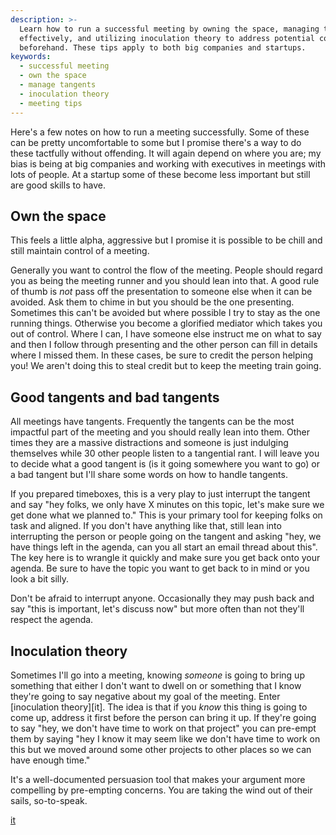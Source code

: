 ```yaml
---
description: >-
  Learn how to run a successful meeting by owning the space, managing tangents
  effectively, and utilizing inoculation theory to address potential concerns
  beforehand. These tips apply to both big companies and startups.
keywords:
  - successful meeting
  - own the space
  - manage tangents
  - inoculation theory
  - meeting tips
---
```

Here's a few notes on how to run a meeting successfully. Some of these can be pretty uncomfortable to some but I promise there's a way to do these tactfully without offending. It will again depend on where you are; my bias is being at big companies and working with executives in meetings with lots of people. At a startup some of these become less important but still are good skills to have.

## Own the space

This feels a little alpha, aggressive but I promise it is possible to be chill and still maintain control of a meeting.

Generally you want to control the flow of the meeting. People should regard you as being the meeting runner and you should lean into that. A good rule of thumb is _not_ pass off the presentation to someone else when it can be avoided. Ask them to chime in but you should be the one presenting. Sometimes this can't be avoided but where possible I try to stay as the one running things. Otherwise you become a glorified mediator which takes you out of control. Where I can, I have someone else instruct me on what to say and then I follow through presenting and the other person can fill in details where I missed them. In these cases, be sure to credit the person helping you! We aren't doing this to steal credit but to keep the meeting train going.

## Good tangents and bad tangents

All meetings have tangents. Frequently the tangents can be the most impactful part of the meeting and you should really lean into them. Other times they are a massive distractions and someone is just indulging themselves while 30 other people listen to a tangential rant. I will leave you to decide what a good tangent is (is it going somewhere you want to go) or a bad tangent but I'll share some words on how to handle tangents.

If you prepared timeboxes, this is a very play to just interrupt the tangent and say "hey folks, we only have X minutes on this topic, let's make sure we get done what we planned to." This is your primary tool for keeping folks on task and aligned. If you don't have anything like that, still lean into interrupting the person or people going on the tangent and asking "hey, we have things left in the agenda, can you all start an email thread about this". The key here is to wrangle it quickly and make sure you get back onto your agenda. Be sure to have the topic you want to get back to in mind or you look a bit silly.

Don't be afraid to interrupt anyone. Occasionally they may push back and say "this is important, let's discuss now" but more often than not they'll respect the agenda.

## Inoculation theory

Sometimes I'll go into a meeting, knowing _someone_ is going to bring up something that either I don't want to dwell on or something that I know they're going to say negative about my goal of the meeting. Enter [inoculation theory][it]. The idea is that if you _know_ this thing is going to come up, address it first before the person can bring it up. If they're going to say "hey, we don't have time to work on that project" you can pre-empt them by saying "hey I know it may seem like we don't have time to work on this but we moved around some other projects to other places so we can have enough time."

It's a well-documented persuasion tool that makes your argument more compelling by pre-empting concerns. You are taking the wind out of their sails, so-to-speak.

[it](https://en.wikipedia.org/wiki/Inoculation_theory)

